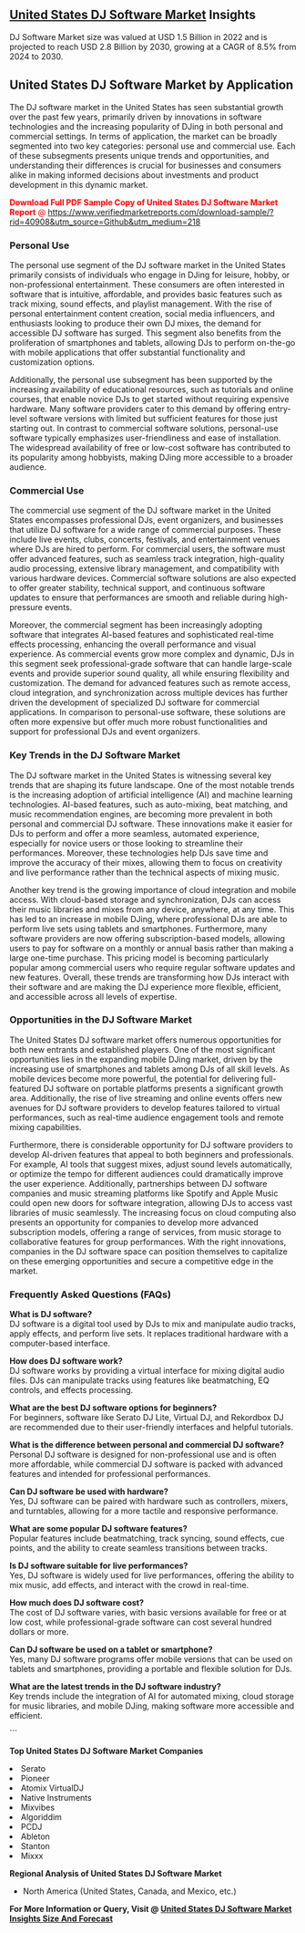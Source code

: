 <h2><a href="https://www.verifiedmarketreports.com/download-sample/?rid=40908&amp;utm_source=Github&amp;utm_medium=218" target="_blank">United States DJ Software Market</a> Insights</h2><p>DJ Software Market size was valued at USD 1.5 Billion in 2022 and is projected to reach USD 2.8 Billion by 2030, growing at a CAGR of 8.5% from 2024 to 2030.</p><p> <h2>United States DJ Software Market by Application</h2> <p>The DJ software market in the United States has seen substantial growth over the past few years, primarily driven by innovations in software technologies and the increasing popularity of DJing in both personal and commercial settings. In terms of application, the market can be broadly segmented into two key categories: personal use and commercial use. Each of these subsegments presents unique trends and opportunities, and understanding their differences is crucial for businesses and consumers alike in making informed decisions about investments and product development in this dynamic market.</p> <p><p><span class=""><span style="color: #ff0000;"><strong>Download Full PDF Sample Copy of United States DJ Software Market Report</strong> @ </span><a href="https://www.verifiedmarketreports.com/download-sample/?rid=40908&amp;utm_source=Github&amp;utm_medium=218" target="_blank">https://www.verifiedmarketreports.com/download-sample/?rid=40908&amp;utm_source=Github&amp;utm_medium=218</a></span></p></p> <h3>Personal Use</h3> <p>The personal use segment of the DJ software market in the United States primarily consists of individuals who engage in DJing for leisure, hobby, or non-professional entertainment. These consumers are often interested in software that is intuitive, affordable, and provides basic features such as track mixing, sound effects, and playlist management. With the rise of personal entertainment content creation, social media influencers, and enthusiasts looking to produce their own DJ mixes, the demand for accessible DJ software has surged. This segment also benefits from the proliferation of smartphones and tablets, allowing DJs to perform on-the-go with mobile applications that offer substantial functionality and customization options.</p> <p>Additionally, the personal use subsegment has been supported by the increasing availability of educational resources, such as tutorials and online courses, that enable novice DJs to get started without requiring expensive hardware. Many software providers cater to this demand by offering entry-level software versions with limited but sufficient features for those just starting out. In contrast to commercial software solutions, personal-use software typically emphasizes user-friendliness and ease of installation. The widespread availability of free or low-cost software has contributed to its popularity among hobbyists, making DJing more accessible to a broader audience.</p> <h3>Commercial Use</h3> <p>The commercial use segment of the DJ software market in the United States encompasses professional DJs, event organizers, and businesses that utilize DJ software for a wide range of commercial purposes. These include live events, clubs, concerts, festivals, and entertainment venues where DJs are hired to perform. For commercial users, the software must offer advanced features, such as seamless track integration, high-quality audio processing, extensive library management, and compatibility with various hardware devices. Commercial software solutions are also expected to offer greater stability, technical support, and continuous software updates to ensure that performances are smooth and reliable during high-pressure events.</p> <p>Moreover, the commercial segment has been increasingly adopting software that integrates AI-based features and sophisticated real-time effects processing, enhancing the overall performance and visual experience. As commercial events grow more complex and dynamic, DJs in this segment seek professional-grade software that can handle large-scale events and provide superior sound quality, all while ensuring flexibility and customization. The demand for advanced features such as remote access, cloud integration, and synchronization across multiple devices has further driven the development of specialized DJ software for commercial applications. In comparison to personal-use software, these solutions are often more expensive but offer much more robust functionalities and support for professional DJs and event organizers.</p> <h3>Key Trends in the DJ Software Market</h3> <p>The DJ software market in the United States is witnessing several key trends that are shaping its future landscape. One of the most notable trends is the increasing adoption of artificial intelligence (AI) and machine learning technologies. AI-based features, such as auto-mixing, beat matching, and music recommendation engines, are becoming more prevalent in both personal and commercial DJ software. These innovations make it easier for DJs to perform and offer a more seamless, automated experience, especially for novice users or those looking to streamline their performances. Moreover, these technologies help DJs save time and improve the accuracy of their mixes, allowing them to focus on creativity and live performance rather than the technical aspects of mixing music.</p> <p>Another key trend is the growing importance of cloud integration and mobile access. With cloud-based storage and synchronization, DJs can access their music libraries and mixes from any device, anywhere, at any time. This has led to an increase in mobile DJing, where professional DJs are able to perform live sets using tablets and smartphones. Furthermore, many software providers are now offering subscription-based models, allowing users to pay for software on a monthly or annual basis rather than making a large one-time purchase. This pricing model is becoming particularly popular among commercial users who require regular software updates and new features. Overall, these trends are transforming how DJs interact with their software and are making the DJ experience more flexible, efficient, and accessible across all levels of expertise.</p> <h3>Opportunities in the DJ Software Market</h3> <p>The United States DJ software market offers numerous opportunities for both new entrants and established players. One of the most significant opportunities lies in the expanding mobile DJing market, driven by the increasing use of smartphones and tablets among DJs of all skill levels. As mobile devices become more powerful, the potential for delivering full-featured DJ software on portable platforms presents a significant growth area. Additionally, the rise of live streaming and online events offers new avenues for DJ software providers to develop features tailored to virtual performances, such as real-time audience engagement tools and remote mixing capabilities.</p> <p>Furthermore, there is considerable opportunity for DJ software providers to develop AI-driven features that appeal to both beginners and professionals. For example, AI tools that suggest mixes, adjust sound levels automatically, or optimize the tempo for different audiences could dramatically improve the user experience. Additionally, partnerships between DJ software companies and music streaming platforms like Spotify and Apple Music could open new doors for software integration, allowing DJs to access vast libraries of music seamlessly. The increasing focus on cloud computing also presents an opportunity for companies to develop more advanced subscription models, offering a range of services, from music storage to collaborative features for group performances. With the right innovations, companies in the DJ software space can position themselves to capitalize on these emerging opportunities and secure a competitive edge in the market.</p> <h3>Frequently Asked Questions (FAQs)</h3> <p><strong>What is DJ software?</strong><br>DJ software is a digital tool used by DJs to mix and manipulate audio tracks, apply effects, and perform live sets. It replaces traditional hardware with a computer-based interface.</p> <p><strong>How does DJ software work?</strong><br>DJ software works by providing a virtual interface for mixing digital audio files. DJs can manipulate tracks using features like beatmatching, EQ controls, and effects processing.</p> <p><strong>What are the best DJ software options for beginners?</strong><br>For beginners, software like Serato DJ Lite, Virtual DJ, and Rekordbox DJ are recommended due to their user-friendly interfaces and helpful tutorials.</p> <p><strong>What is the difference between personal and commercial DJ software?</strong><br>Personal DJ software is designed for non-professional use and is often more affordable, while commercial DJ software is packed with advanced features and intended for professional performances.</p> <p><strong>Can DJ software be used with hardware?</strong><br>Yes, DJ software can be paired with hardware such as controllers, mixers, and turntables, allowing for a more tactile and responsive performance.</p> <p><strong>What are some popular DJ software features?</strong><br>Popular features include beatmatching, track syncing, sound effects, cue points, and the ability to create seamless transitions between tracks.</p> <p><strong>Is DJ software suitable for live performances?</strong><br>Yes, DJ software is widely used for live performances, offering the ability to mix music, add effects, and interact with the crowd in real-time.</p> <p><strong>How much does DJ software cost?</strong><br>The cost of DJ software varies, with basic versions available for free or at low cost, while professional-grade software can cost several hundred dollars or more.</p> <p><strong>Can DJ software be used on a tablet or smartphone?</strong><br>Yes, many DJ software programs offer mobile versions that can be used on tablets and smartphones, providing a portable and flexible solution for DJs.</p> <p><strong>What are the latest trends in the DJ software industry?</strong><br>Key trends include the integration of AI for automated mixing, cloud storage for music libraries, and mobile DJing, making software more accessible and efficient.</p> ```</p><p><strong>Top United States DJ Software Market Companies</strong></p><div data-test-id=""><p><li>Serato</li><li> Pioneer</li><li> Atomix VirtualDJ</li><li> Native Instruments</li><li> Mixvibes</li><li> Algoriddim</li><li> PCDJ</li><li> Ableton</li><li> Stanton</li><li> Mixxx</li></p><div><strong>Regional Analysis of&nbsp;United States DJ Software Market</strong></div><ul><li dir="ltr"><p dir="ltr">North America&nbsp;(United States, Canada, and Mexico, etc.)</p></li></ul><p><strong>For More Information or Query, Visit @&nbsp;</strong><strong><a href="https://www.verifiedmarketreports.com/product/global-dj-software-market-2019-by-company-regions-type-and-application-forecast-to-2024/?utm_source=Github&amp;utm_medium=218" target="_blank">United States DJ Software Market Insights Size And Forecast</a></strong></p></div>
